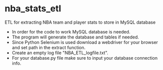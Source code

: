 # nba_stats_etl
ETL for extracting NBA team and player stats to store in MySQL database

- In order for the code to work MySQL database is needed. 
- The program will generate the database and tables if needed. 
- Since Python Selenium is used download a webdriver for your browser and set path in the extract function. 
- Create an empty log file "NBA_ETL_logfile.txt". 
- For your database.py file make sure to input your database connection info. 
